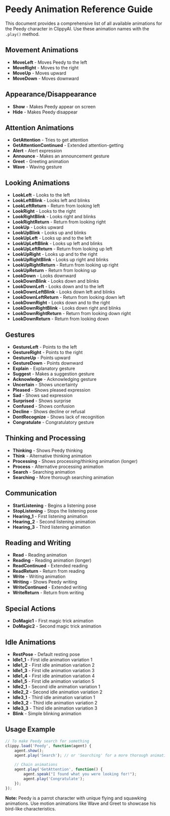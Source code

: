 # Peedy Animation Reference Guide

This document provides a comprehensive list of all available animations for the Peedy character in ClippyAI. Use these animation names with the `.play()` method.

## Movement Animations
- **MoveLeft** - Moves Peedy to the left
- **MoveRight** - Moves to the right
- **MoveUp** - Moves upward
- **MoveDown** - Moves downward

## Appearance/Disappearance
- **Show** - Makes Peedy appear on screen
- **Hide** - Makes Peedy disappear

## Attention Animations
- **GetAttention** - Tries to get attention
- **GetAttentionContinued** - Extended attention-getting
- **Alert** - Alert expression
- **Announce** - Makes an announcement gesture
- **Greet** - Greeting animation
- **Wave** - Waving gesture

## Looking Animations
- **LookLeft** - Looks to the left
- **LookLeftBlink** - Looks left and blinks
- **LookLeftReturn** - Return from looking left
- **LookRight** - Looks to the right
- **LookRightBlink** - Looks right and blinks
- **LookRightReturn** - Return from looking right
- **LookUp** - Looks upward
- **LookUpBlink** - Looks up and blinks
- **LookUpLeft** - Looks up and to the left
- **LookUpLeftBlink** - Looks up left and blinks
- **LookUpLeftReturn** - Return from looking up left
- **LookUpRight** - Looks up and to the right
- **LookUpRightBlink** - Looks up right and blinks
- **LookUpRightReturn** - Return from looking up right
- **LookUpReturn** - Return from looking up
- **LookDown** - Looks downward
- **LookDownBlink** - Looks down and blinks
- **LookDownLeft** - Looks down and to the left
- **LookDownLeftBlink** - Looks down left and blinks
- **LookDownLeftReturn** - Return from looking down left
- **LookDownRight** - Looks down and to the right
- **LookDownRightBlink** - Looks down right and blinks
- **LookDownRightReturn** - Return from looking down right
- **LookDownReturn** - Return from looking down

## Gestures
- **GestureLeft** - Points to the left
- **GestureRight** - Points to the right
- **GestureUp** - Points upward
- **GestureDown** - Points downward
- **Explain** - Explanatory gesture
- **Suggest** - Makes a suggestion gesture
- **Acknowledge** - Acknowledging gesture
- **Uncertain** - Shows uncertainty
- **Pleased** - Shows pleased expression
- **Sad** - Shows sad expression
- **Surprised** - Shows surprise
- **Confused** - Shows confusion
- **Decline** - Shows decline or refusal
- **DontRecognize** - Shows lack of recognition
- **Congratulate** - Congratulatory gesture

## Thinking and Processing
- **Thinking** - Shows Peedy thinking
- **Think** - Alternative thinking animation
- **Processing** - Shows processing/thinking animation (longer)
- **Process** - Alternative processing animation
- **Search** - Searching animation
- **Searching** - More thorough searching animation

## Communication
- **StartListening** - Begins a listening pose
- **StopListening** - Stops the listening pose
- **Hearing_1** - First listening animation
- **Hearing_2** - Second listening animation
- **Hearing_3** - Third listening animation

## Reading and Writing
- **Read** - Reading animation
- **Reading** - Reading animation (longer)
- **ReadContinued** - Extended reading
- **ReadReturn** - Return from reading
- **Write** - Writing animation
- **Writing** - Shows Peedy writing
- **WriteContinued** - Extended writing
- **WriteReturn** - Return from writing

## Special Actions
- **DoMagic1** - First magic trick animation
- **DoMagic2** - Second magic trick animation

## Idle Animations
- **RestPose** - Default resting pose
- **Idle1_1** - First idle animation variation 1
- **Idle1_2** - First idle animation variation 2
- **Idle1_3** - First idle animation variation 3
- **Idle1_4** - First idle animation variation 4
- **Idle1_5** - First idle animation variation 5
- **Idle2_1** - Second idle animation variation 1
- **Idle2_2** - Second idle animation variation 2
- **Idle3_1** - Third idle animation variation 1
- **Idle3_2** - Third idle animation variation 2
- **Idle3_3** - Third idle animation variation 3
- **Blink** - Simple blinking animation

## Usage Example
```javascript
// To make Peedy search for something
clippy.load('Peedy', function(agent) {
    agent.show();
    agent.play('Search'); // or 'Searching' for a more thorough animation
    
    // Chain animations
    agent.play('GetAttention', function() {
        agent.speak("I found what you were looking for!");
        agent.play('Congratulate');
    });
});
```

**Note:** Peedy is a parrot character with unique flying and squawking animations. Use motion animations like Wave and Greet to showcase his bird-like characteristics.